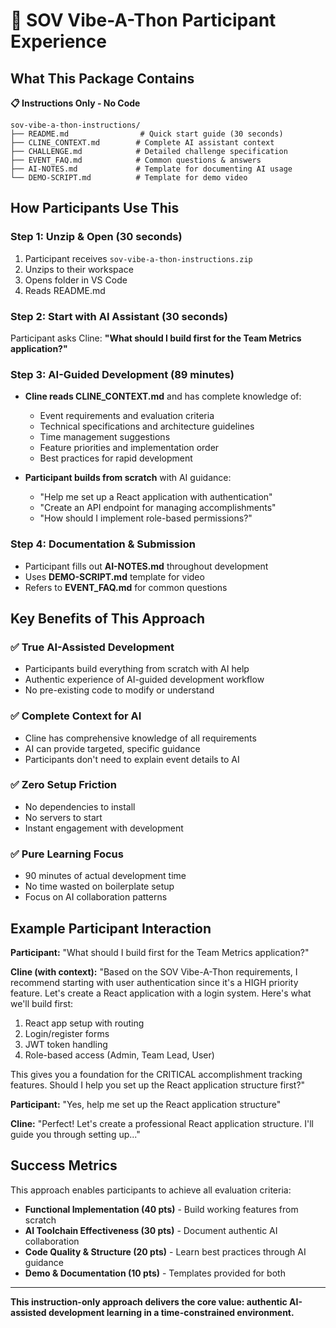 # 🎯 SOV Vibe-A-Thon Participant Experience

## What This Package Contains

**📋 Instructions Only - No Code**
```
sov-vibe-a-thon-instructions/
├── README.md                # Quick start guide (30 seconds)
├── CLINE_CONTEXT.md        # Complete AI assistant context
├── CHALLENGE.md            # Detailed challenge specification
├── EVENT_FAQ.md            # Common questions & answers
├── AI-NOTES.md             # Template for documenting AI usage
└── DEMO-SCRIPT.md          # Template for demo video
```

## How Participants Use This

### Step 1: Unzip & Open (30 seconds)
1. Participant receives `sov-vibe-a-thon-instructions.zip`
2. Unzips to their workspace
3. Opens folder in VS Code
4. Reads README.md

### Step 2: Start with AI Assistant (30 seconds)
Participant asks Cline: **"What should I build first for the Team Metrics application?"**

### Step 3: AI-Guided Development (89 minutes)
- **Cline reads CLINE_CONTEXT.md** and has complete knowledge of:
  - Event requirements and evaluation criteria
  - Technical specifications and architecture guidelines
  - Time management suggestions
  - Feature priorities and implementation order
  - Best practices for rapid development

- **Participant builds from scratch** with AI guidance:
  - "Help me set up a React application with authentication"
  - "Create an API endpoint for managing accomplishments"
  - "How should I implement role-based permissions?"

### Step 4: Documentation & Submission
- Participant fills out **AI-NOTES.md** throughout development
- Uses **DEMO-SCRIPT.md** template for video
- Refers to **EVENT_FAQ.md** for common questions

## Key Benefits of This Approach

### ✅ True AI-Assisted Development
- Participants build everything from scratch with AI help
- Authentic experience of AI-guided development workflow
- No pre-existing code to modify or understand

### ✅ Complete Context for AI
- Cline has comprehensive knowledge of all requirements
- AI can provide targeted, specific guidance
- Participants don't need to explain event details to AI

### ✅ Zero Setup Friction
- No dependencies to install
- No servers to start
- Instant engagement with development

### ✅ Pure Learning Focus
- 90 minutes of actual development time
- No time wasted on boilerplate setup
- Focus on AI collaboration patterns

## Example Participant Interaction

**Participant:** "What should I build first for the Team Metrics application?"

**Cline (with context):** "Based on the SOV Vibe-A-Thon requirements, I recommend starting with user authentication since it's a HIGH priority feature. Let's create a React application with a login system. Here's what we'll build first:

1. React app setup with routing
2. Login/register forms
3. JWT token handling
4. Role-based access (Admin, Team Lead, User)

This gives you a foundation for the CRITICAL accomplishment tracking features. Should I help you set up the React application structure first?"

**Participant:** "Yes, help me set up the React application structure"

**Cline:** "Perfect! Let's create a professional React application structure. I'll guide you through setting up..."

## Success Metrics

This approach enables participants to achieve all evaluation criteria:

- **Functional Implementation (40 pts)** - Build working features from scratch
- **AI Toolchain Effectiveness (30 pts)** - Document authentic AI collaboration
- **Code Quality & Structure (20 pts)** - Learn best practices through AI guidance  
- **Demo & Documentation (10 pts)** - Templates provided for both

---

**This instruction-only approach delivers the core value: authentic AI-assisted development learning in a time-constrained environment.**
